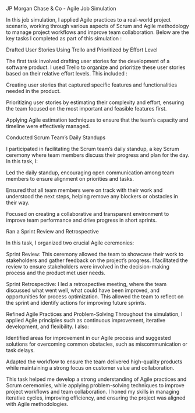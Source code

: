 JP Morgan Chase & Co - Agile Job Simulation

In this job simulation, I applied Agile practices to a real-world project scenario, working through various aspects of Scrum and Agile methodology to manage project workflows and improve team collaboration. Below are the key tasks I completed as part of this simulation : 

Drafted User Stories Using Trello and Prioritized by Effort Level

The first task involved drafting user stories for the development of a software product. I used Trello to organize and prioritize these user stories based on their relative effort levels. This included : 

Creating user stories that captured specific features and functionalities needed in the product.

Prioritizing user stories by estimating their complexity and effort, ensuring the team focused on the most important and feasible features first.

Applying Agile estimation techniques to ensure that the team’s capacity and timeline were effectively managed.

Conducted Scrum Team’s Daily Standups

I participated in facilitating the Scrum team’s daily standup, a key Scrum ceremony where team members discuss their progress and plan for the day. In this task, I:

Led the daily standup, encouraging open communication among team members to ensure alignment on priorities and tasks.

Ensured that all team members were on track with their work and understood the next steps, helping remove any blockers or obstacles in their way.

Focused on creating a collaborative and transparent environment to improve team performance and drive progress in short sprints.

Ran a Sprint Review and Retrospective

In this task, I organized two crucial Agile ceremonies:

Sprint Review: This ceremony allowed the team to showcase their work to stakeholders and gather feedback on the project’s progress. I facilitated the review to ensure stakeholders were involved in the decision-making process and the product met user needs.

Sprint Retrospective: I led a retrospective meeting, where the team discussed what went well, what could have been improved, and opportunities for process optimization. This allowed the team to reflect on the sprint and identify actions for improving future sprints.

Refined Agile Practices and Problem-Solving
Throughout the simulation, I applied Agile principles such as continuous improvement, iterative development, and flexibility. I also:

Identified areas for improvement in our Agile process and suggested solutions for overcoming common obstacles, such as miscommunication or task delays.

Adapted the workflow to ensure the team delivered high-quality products while maintaining a strong focus on customer value and collaboration.

This task helped me develop a strong understanding of Agile practices and Scrum ceremonies, while applying problem-solving techniques to improve project workflows and team collaboration. I honed my skills in managing iterative cycles, improving efficiency, and ensuring the project was aligned with Agile methodologies.
